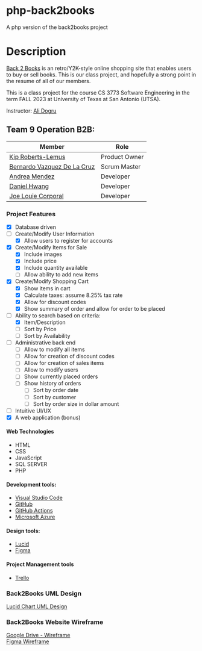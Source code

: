 # php-back2books
A php version of the back2books project
# Description 
[Back 2 Books](https://php-back2books.azurewebsites.net/) is an retro/Y2K-style online shopping site that enables users to buy or sell books. This is our class project, and hopefully a strong point in the 
resume of all of our members. 

This is a class project for the course CS 3773 Software Engineering in the term FALL 2023 at University of Texas at San Antonio (UTSA).

Instructor: [Ali Dogru](alihikmet.dogru@utsa.edu) 

## Team 9 Operation B2B:
| Member | Role |
|--------|------|
| [Kip Roberts-Lemus](https://github.com/kip-is-tired) | Product Owner |
| [Bernardo Vazquez De La Cruz](https://github.com/Ber-Vazq) | Scrum Master |
| [Andrea Mendez](https://github.com/andreasroses) | Developer |
| [Daniel Hwang](https://github.com/nielmin) | Developer |
| [Joe Louie Corporal](https://github.com/joelouie222) | Developer |

### Project Features
- [x] Database driven
- [ ] Create/Modify User Information
    - [x] Allow users to register for accounts
- [x] Create/Modify Items for Sale
    - [x] Include images
    - [x] Include price
    - [x] Include quantity available
    - [ ] Allow ability to add new items
- [x] Create/Modify Shopping Cart
    - [x] Show items in cart
    - [x] Calculate taxes: assume 8.25% tax rate
    - [x] Allow for discount codes
    - [x] Show summary of order and allow for order to be placed
- [ ] Ability to search based on criteria:
    - [x] Item/Description
    - [ ] Sort by Price
    - [ ] Sort by Availability
- [ ] Administrative back end
    - [ ] Allow to modify all items
    - [ ] Allow for creation of discount codes
    - [ ] Allow for creation of sales items
    - [ ] Allow to modify users
    - [ ] Show currently placed orders
    - [ ] Show history of orders
        - [ ] Sort by order date
        - [ ] Sort by customer
        - [ ] Sort by order size in dollar amount
- [ ] Intuitive UI/UX
- [x] A web application (bonus)

#### Web Technologies
- HTML 
- CSS
- JavaScript
- SQL SERVER
- PHP

#### Development tools:
- [Visual Studio Code](https://code.visualstudio.com/)
- [GitHub](https://github.com/)
- [GitHub Actions](https://docs.github.com/en/actions)
- [Microsoft Azure](https://azure.microsoft.com/en-us)

#### Design tools:
- [Lucid](https://lucid.app/)
- [Figma](https://www.figma.com/)

#### Project Management tools
- [Trello](https://trello.com/)

### Back2Books UML Design
[Lucid Chart UML Design](https://lucid.app/lucidchart/invitations/accept/inv_5f1aa998-0f6d-45c3-b788-fbce3e6d0cd3)

### Back2Books Website Wireframe
[Google Drive - Wireframe](https://drive.google.com/drive/folders/1vGtIzw8nxCOGdjlfECfqK5tEcCy9Dy1C) </br>
[Figma Wireframe](https://www.figma.com/file/3CZV9JxNnTz4GMnEIf0u3d/Back2Books-Wireframe?type=design&node-id=0%3A1&mode=design&t=ZYBhj8Wr3YwOL20S-1)

